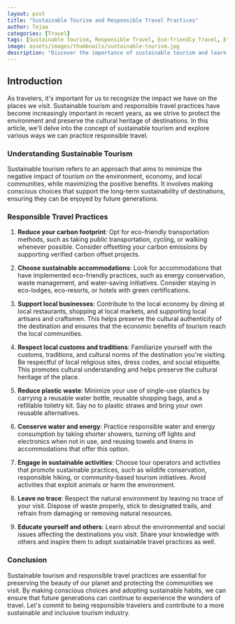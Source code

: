 ```yaml
---
layout: post
title: "Sustainable Tourism and Responsible Travel Practices"
author: Tejaa
categories: [Travel]
tags: [Sustainable Tourism, Responsible Travel, Eco-friendly Travel, Ethical Tourism, Green Travel]
image: assets/images/thumbnails/sustainable-tourism.jpg
description: "Discover the importance of sustainable tourism and learn about responsible travel practices that help preserve our planet. Find out how you can contribute to sustainable travel and make a positive impact on the environment and local communities."
---
```


## Introduction

As travelers, it's important for us to recognize the impact we have on the places we visit. Sustainable tourism and responsible travel practices have become increasingly important in recent years, as we strive to protect the environment and preserve the cultural heritage of destinations. In this article, we'll delve into the concept of sustainable tourism and explore various ways we can practice responsible travel.

### Understanding Sustainable Tourism

Sustainable tourism refers to an approach that aims to minimize the negative impact of tourism on the environment, economy, and local communities, while maximizing the positive benefits. It involves making conscious choices that support the long-term sustainability of destinations, ensuring they can be enjoyed by future generations.

### Responsible Travel Practices

1. **Reduce your carbon footprint**: Opt for eco-friendly transportation methods, such as taking public transportation, cycling, or walking whenever possible. Consider offsetting your carbon emissions by supporting verified carbon offset projects.

2. **Choose sustainable accommodations**: Look for accommodations that have implemented eco-friendly practices, such as energy conservation, waste management, and water-saving initiatives. Consider staying in eco-lodges, eco-resorts, or hotels with green certifications.

3. **Support local businesses**: Contribute to the local economy by dining at local restaurants, shopping at local markets, and supporting local artisans and craftsmen. This helps preserve the cultural authenticity of the destination and ensures that the economic benefits of tourism reach the local communities.

4. **Respect local customs and traditions**: Familiarize yourself with the customs, traditions, and cultural norms of the destination you're visiting. Be respectful of local religious sites, dress codes, and social etiquette. This promotes cultural understanding and helps preserve the cultural heritage of the place.

5. **Reduce plastic waste**: Minimize your use of single-use plastics by carrying a reusable water bottle, reusable shopping bags, and a refillable toiletry kit. Say no to plastic straws and bring your own reusable alternatives.

6. **Conserve water and energy**: Practice responsible water and energy consumption by taking shorter showers, turning off lights and electronics when not in use, and reusing towels and linens in accommodations that offer this option.

7. **Engage in sustainable activities**: Choose tour operators and activities that promote sustainable practices, such as wildlife conservation, responsible hiking, or community-based tourism initiatives. Avoid activities that exploit animals or harm the environment.

8. **Leave no trace**: Respect the natural environment by leaving no trace of your visit. Dispose of waste properly, stick to designated trails, and refrain from damaging or removing natural resources.

9. **Educate yourself and others**: Learn about the environmental and social issues affecting the destinations you visit. Share your knowledge with others and inspire them to adopt sustainable travel practices as well.

### Conclusion

Sustainable tourism and responsible travel practices are essential for preserving the beauty of our planet and protecting the communities we visit. By making conscious choices and adopting sustainable habits, we can ensure that future generations can continue to experience the wonders of travel. Let's commit to being responsible travelers and contribute to a more sustainable and inclusive tourism industry.

